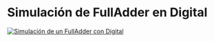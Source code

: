 # Simulación de FullAdder en Digital

[![Simulación de un FullAdder con Digital](https://img.youtube.com/vi/q0YEzfmvIEY/0.jpg)](https://www.youtube.com/watch?v=q0YEzfmvIEY "Simulación de un FullAdder con Digital")


